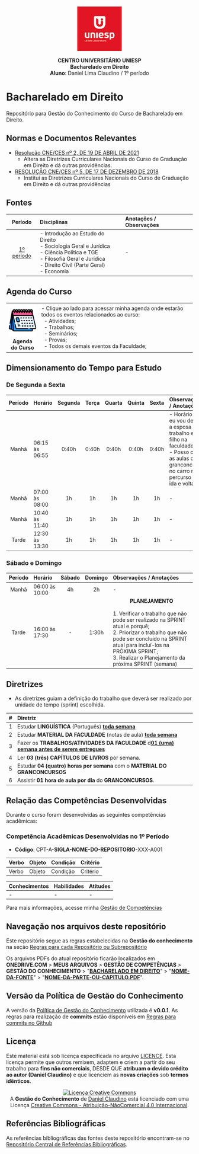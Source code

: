 <div align="center">

<p align="center"><img height="120" src="./figuras/LOGO_UNIESP.png"> </p>

<p align="center"><b>CENTRO UNIVERSITÁRIO UNIESP</b><br>
<b>Bacharelado em Direito</b><br>
<b>Aluno</b>: Daniel Lima Claudino / 1º período<br>
 </p>
</div>

# Bacharelado em Direito

Repositório para Gestão do Conhecimento do Curso de Bacharelado em Direito.

## Normas e Documentos Relevantes

- [Resolução CNE/CES nº 2, DE 19 DE ABRIL DE 2021](http://abmes.org.br/arquivos/legislacoes/RESOLUCAO%20CNE%20N%202%20DE%2019%20DE%20ABRIL%20DE%202021.pdf)
  - Altera as Diretrizes Curriculares Nacionais do Curso de Graduação em Direito e dá outras providências.
- [RESOLUÇÃO CNE/CES nº 5, DE 17 DE DEZEMBRO DE 2018](https://abmes.org.br/arquivos/legislacoes/Resol_%20CNEn5.pdf)
  - Institui as Diretrizes Curriculares Nacionais do Curso de Graduação em Direito e dá outras providências

## Fontes

| Período | Disciplinas | Anotações / Observações |
|:---:|:---|:---|
|[1º período](./P1/README.md)|- Introdução ao Estudo do Direito<br>- Sociologia Geral e Jurídica<br>- Ciência Política e TGE<br>- Filosofia Geral e Jurídica<br>- Direito Civil (Parte Geral)<br>- Economia |-|

## Agenda do Curso

|||
|:---:|:---|
|<a href="https://calendar.google.com/calendar/embed?src=ja65ogvchm8boj0jbb6prv0t20%40group.calendar.google.com&ctz=America%2FFortaleza"><img src="https://github.com/dnlclaudino/imagens/blob/master/icones/icone-calendario2.png?raw=true" height="90" width="90"></a><br><b>Agenda<br>do Curso</b>|- Clique ao lado para acessar minha agenda onde estarão todos os eventos relacionados ao curso:<br>&nbsp;&nbsp;- Atividades;<br>&nbsp;&nbsp;- Trabalhos;<br>&nbsp;&nbsp;- Seminários;<br>&nbsp;&nbsp;- Provas;<br>&nbsp;&nbsp;- Todos os demais eventos da Faculdade;|

## Dimensionamento do Tempo para Estudo

### De Segunda a Sexta

|Período|Horário|Segunda|Terça|Quarta|Quinta|Sexta|Observações / Anotações|
|:---:|:---|:---:|:---:|:---:|:---:|:---:|:---|
|Manhã|06:15 às 06:55|0:40h|0:40h|0:40h|0:40h|0:40h|- Horário que eu vou deixar a esposa no trabalho e meu filho na faculdade<br> - Posso ouvir as aulas do granconcursos no carro no percurso de ida e volta;|
|Manhã|07:00 às 08:00|1h|1h|1h|1h|1h|-|
|Manhã|10:40 às 11:40|1h|1h|1h|1h|1h|-|
|Tarde|12:30 às 13:30|1h|1h|1h|1h|1h|-|

### Sábado e Domingo

|Período|Horário|Sábado|Domingo|Observações / Anotações|
|:---:|:---|:---:|:---:|:---|
|Manhã|06:00 às 10:00|4h|2h|-|
|Tarde|16:00 às 17:30|-|1:30h| <center><b>PLANEJAMENTO</b></center><br>1. Verificar o trabalho que não pode ser realizado na SPRINT atual e porquê;<br>2. Priorizar o trabalho que não pode ser concluído na SPRINT atual para incluí-los na PRÓXIMA SPRINT;<br>3. Realizar o Planejamento da próxima SPRINT (semana)|

## Diretrizes

- As diretrizes guiam a definição do trabalho que deverá ser realizado por unidade de tempo (sprint) escolhida.

|  #  | Diretriz                                    |
| :-: | :-------------------------------------------- |
|  1  | Estudar **LINGUÍSTICA** (Português) <b><u>toda semana</u></b> |
|  2  | Estudar **MATERIAL DA FACULDADE** (notas de aula) <b><u>toda semana</u></b> |
|  3  | Fazer os **TRABALHOS/ATIVIDADES DA FACULDADE** d<b><u>01 (uma) semana antes de serem entregues</u></b> |
|  4  | Ler **03 (três) CAPÍTULOS DE LIVROS** por semana. |
|  5  | Estudar **04 (quatro) horas por semana** com o **MATERIAL DO GRANCONCURSOS**|
|  6  | Assistir **01 hora de aula por dia** do **GRANCONCURSOS**.|

## Relação das Competências Desenvolvidas

Durante o curso foram desenvolvidas as seguintes competências acadêmicas:

### Competência Acadêmicas Desenvolvidas no 1º Período

- **Código**: CPT-A-**SIGLA-NOME-DO-REPOSITORIO**-XXX-A001

|**Verbo**|**Objeto**|**Condição**|**Critério**|
|:---|:---|:---|:---|
|Verbo|Objeto|Condição|Critério|

|**Conhecimentos**|**Habilidades**|**Atitudes**|
|:---|:---|:---|
|-|-|-|

Para mais informações, acesse minha [Gestão de Competências](https://github.com/dnlclaudino/gestao-de-competencias/tree/master)

## Navegação nos arquivos deste repositório

Este repositório segue as regras estabelecidas na **Gestão do conhecimento** na seção [Regras para cada Repositório ou Subrepositório](https://github.com/dnlclaudino/gestao-do-conhecimento?tab=readme-ov-file#regras-para-cada-reposit%C3%B3rio-ou-subreposit%C3%B3rio)

Os arquivos PDFs do atual repositório ficarão localizados em **ONEDRIVE.COM** > **MEUS ARQUIVOS** > **GESTÃO DE COMPETÊNCIAS** > **GESTÃO DO CONHECIMENTO** > "**<u>[BACHARELADO EM DIREITO](https://1drv.ms/f/s!Au-CrfNP6c0bhqdXWk-Cr9JgI9mFFQ?e=MGgAKi)</u>**" > "<u>**NOME-DA-FONTE**</u>" > "**<u>NOME-DA-PARTE-OU-CAPITULO.PDF</u>**".

## Versão da Política de Gestão do Conhecimento

A versão da [Política de Gestão do Conhecimento](https://github.com/dnlclaudino/gestao-do-conhecimento/tree/master) utilizada é **v0.0.1**. As regras para realização de **commits** estão disponíveis em [Regras para commits no Github](https://github.com/dnlclaudino/gestao-do-conhecimento/blob/master/README.md#regras-para-nomenclatura-de-commits-no-github)

## Licença

Este material está sob licença especificada no arquivo [LICENCE](./LICENSE). Esta licença permite que outros remixem, adaptem e criem a partir do seu trabalho para **fins não comerciais**, DESDE QUE **atribuam o devido crédito ao autor (Daniel Claudino)** e que licenciem as **novas criações** sob **termos idênticos**.

<center>

<a rel="license" href="http://creativecommons.org/licenses/by-nc/4.0/"><img alt="Licença Creative Commons" style="border-width:0" src="https://i.creativecommons.org/l/by-nc/4.0/88x31.png" /></a><br /><span xmlns:dct="http://purl.org/dc/terms/" href="http://purl.org/dc/dcmitype/Text" property="dct:title" rel="dct:type">A <b>Gestão do Conhecimento</b></span> de <a xmlns:cc="http://creativecommons.org/ns#" href="https://github.com/dnlclaudino/gestao-do-conhecimento" property="cc:attributionName" rel="cc:attributionURL">Daniel Claudino</a> está licenciado com uma Licença <a rel="license" href="http://creativecommons.org/licenses/by-nc/4.0/">Creative Commons - Atribuição-NãoComercial 4.0 Internacional</a>.  

</center>

## Referências Bibliográficas

As referências bibliográficas das fontes deste repositório encontram-se no [Repositório Central de Referências Bibliográficas](https://github.com/dnlclaudino/repositorio-central-referencias-bibliograficas/tree/master).
